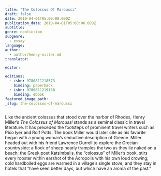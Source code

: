 ```yaml
---
title: "The Colossus Of Maroussi"
draft: false
date: 2010-04-01T05:00:00.000Z
publication_date: 2010-04-01T05:00:00.000Z
subtitle:
genre: nonfiction
subgenre:
  - essay
language:
author:
  - author/henry-miller.md
translator:

editor:

editions:
  - isbn: 9780811218573
    binding: paperback
  - isbn: 9780811219150
    binding: ebook
featured_image_path:
_slug: the-colossus-of-maroussi
---
```


Like the ancient colossus that stood over the harbor of Rhodes, Henry Miller’s _The Colossus of Maroussi_ stands as a seminal classic in travel literature. It has preceded the footsteps of prominent travel writers such as Pico Iyer and Rolf Potts. The book Miller would later cite as his favorite began with a young woman’s seductive description of Greece. Miller headed out with his friend Lawrence Durrell to explore the Grecian countryside: a flock of sheep nearly tramples the two as they lie naked on a beach; the Greek poet Katsimbalis, the “colossus” of Miller’s book, stirs every rooster within earshot of the Acropolis with his own loud crowing; cold hardboiled eggs are warmed in a village’s single stove, and they stay in hotels that “have seen better days, but which have an aroma of the past.”

